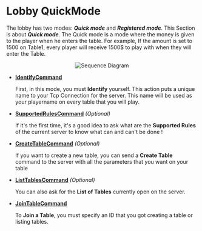 # Lobby QuickMode

The lobby has two modes: ***Quick mode*** and ***Registered mode***. This Section is about ***Quick mode***. The Quick mode is a mode where the money is given to the player when he enters the table. For example, If the amount is set to 1500 on Table1, every player will receive 1500$ to play with when they will enter the Table.

<p align=center><img src="https://github.com/Ericmas001/BluffinMuffin.Protocol/blob/master/Documentation/Sequence%20Diagrams/BluffinMuffin.Protocol.Lobby.QuickMode.png" alt="Sequence Diagram"></p>

 * **[IdentifyCommand](https://github.com/Ericmas001/BluffinMuffin.Protocol/blob/master/Documentation/BluffinMuffin.Protocol.Lobby.QuickMode.IdentifyCommand.md)** 

   First, in this mode, you must **Identify** yourself. This action puts a unique name to your Tcp Connection for the server. This name will be used as your playername on every table that you will play.
   
 * **[SupportedRulesCommand](https://github.com/Ericmas001/BluffinMuffin.Protocol/blob/master/Documentation/BluffinMuffin.Protocol.Lobby.SupportedRulesCommand.md)** *(Optional)*

   If it's the first time, it's a good idea to ask what are the **Supported Rules** of the current server to know what can and can't be done !

 * **[CreateTableCommand](https://github.com/Ericmas001/BluffinMuffin.Protocol/blob/master/Documentation/BluffinMuffin.Protocol.Lobby.CreateTableCommand.md)** *(Optional)*

   If you want to create a new table, you can send a **Create Table** command to the server with all the parameters that you want on your table

 * **[ListTablesCommand](https://github.com/Ericmas001/BluffinMuffin.Protocol/blob/master/Documentation/BluffinMuffin.Protocol.Lobby.ListTablesCommand.md)** *(Optional)*

   You can also ask for the **List of Tables** currently open on the server.

 * **[JoinTableCommand](https://github.com/Ericmas001/BluffinMuffin.Protocol/blob/master/Documentation/BluffinMuffin.Protocol.Lobby.JoinTableCommand.md)** 

   To **Join a Table**, you must specify an ID that you got creating a table or listing tables.
